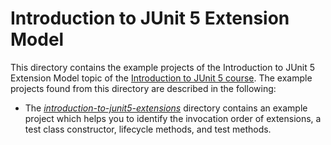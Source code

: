 # Introduction to JUnit 5 Extension Model

This directory contains the example projects of the Introduction to JUnit 5 Extension Model
topic of the [Introduction to JUnit 5 course](https://www.cleantestautomation.com/get-started-with-junit-5/). 
The example projects found from this directory are described in the following:

* The [_introduction-to-junit5-extensions_](https://github.com/pkainulainen/clean-test-automation/tree/main/introduction-to-junit5/introduction-to-junit5-extension-model/introduction-to-junit5-extensions) 
  directory contains an example project which helps you to identify the invocation order
  of extensions, a test class constructor, lifecycle methods, and test methods.
